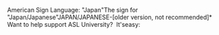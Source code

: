 American Sign Language: "Japan"The sign for "Japan/Japanese"JAPAN/JAPANESE-[older version, not recommended]* 
Want to help support ASL University?  It'seasy: